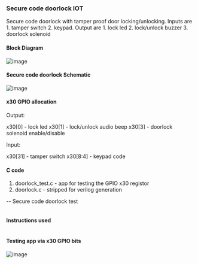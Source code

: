 ### Secure code doorlock IOT
Secure code doorlock with tamper proof door locking/unlocking. Inputs are 1. tamper switch 2. keypad. Output are 1. lock led 2. lock/unlock buzzer 3. doorlock solenoid 

#### Block Diagram
![image](../../images/doorlock_bd.png)

#### Secure code doorlock Schematic
![image](../../images/riscv_doorlock.png)

#### x30 GPIO allocation
Output:

x30[0] - lock led
x30[1] - lock/unlock audio beep
x30[3] - doorlock solenoid enable/disable

Input:

x30[31] - tamper switch
x30[8:4] - keypad code 

#### C code
1. doorlock_test.c - app for testing the GPIO x30 registor
1. doorlock.c - stripped for verilog generation

-- Secure code doorlock test
``` C
```

#### Instructions used
```
```
#### Testing app via x30 GPIO bits 
![image](../../images/doorlock_test.png)
